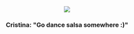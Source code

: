 <div align="center">
  
  <img src=https://i.scdn.co/image/ab67616d00001e02b442642243bf85a190649469>
  <br>
  <h3>Cristina: "Go dance salsa somewhere :)"</h3>
</div>
